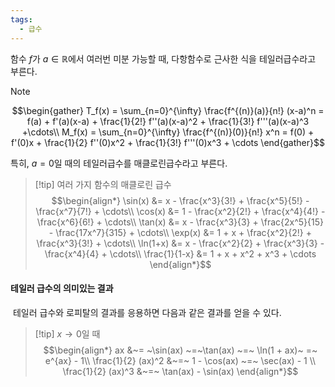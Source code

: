 ```yaml
---
tags:
  - 급수
---
```

함수 $f$가 $a \in \mathbb{R}$에서 여러번 미분 가능할 때, 다항함수로 근사한 식을 테일러급수라고 부른다. 

>[!note]
>$$\begin{gather}
T_f(x) = \sum_{n=0}^{\infty} \frac{f^{(n)}(a)}{n!} (x-a)^n = f(a) + f'(a)(x-a) + \frac{1}{2!} f''(a)(x-a)^2 + \frac{1}{3!} f'''(a)(x-a)^3 +\cdots\\
M_f(x) = \sum_{n=0}^{\infty} \frac{f^{(n)}(0)}{n!} x^n = f(0) + f'(0)x + \frac{1}{2} f''(0)x^2 + \frac{1}{3!} f'''(0)x^3 + \cdots
\end{gather}$$

특히, $a=0$일 때의 테일러급수를 매클로린급수라고 부른다.

>[!tip] 여러 가지 함수의 매클로린 급수
>$$\begin{align*}
\sin(x) &= x - \frac{x^3}{3!} + \frac{x^5}{5!} - \frac{x^7}{7!} + \cdots\\
\cos(x) &= 1 - \frac{x^2}{2!} + \frac{x^4}{4!} - \frac{x^6}{6!} + \cdots\\
\tan(x) &= x - \frac{x^3}{3} + \frac{2x^5}{15} - \frac{17x^7}{315} + \cdots\\
\exp(x) &= 1 + x + \frac{x^2}{2!} + \frac{x^3}{3!} + \cdots\\
\ln(1+x) &= x - \frac{x^2}{2} + \frac{x^3}{3} - \frac{x^4}{4} + \cdots\\
\frac{1}{1-x} &= 1 + x + x^2 + x^3 + \cdots
\end{align*}$$

#### 테일러 급수의 의미있는 결과
 테일러 급수와 로피탈의 결과를 응용하면 다음과 같은 결과를 얻을 수 있다.
>[!tip] $x \rightarrow 0$일 때
>$$\begin{align*}
ax &~= ~\sin(ax) ~=~\tan(ax) ~=~ \ln(1 + ax)~ =~ e^{ax} - 1\\
\frac{1}{2} (ax)^2 &~=~ 1 - \cos(ax) ~=~ \sec(ax) - 1 \\
\frac{1}{2} (ax)^3 &~=~ \tan(ax) - \sin(ax)
\end{align*}$$
